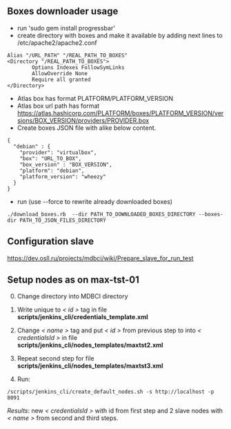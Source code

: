 ## Boxes downloader usage

* run 'sudo gem install progressbar'
* create directory with boxes and make it available by adding next lines to /etc/apache2/apache2.conf
```
Alias "/URL_PATH" "/REAL_PATH_TO_BOXES"
<Directory "/REAL_PATH_TO_BOXES">
        Options Indexes FollowSymLinks
        AllowOverride None
        Require all granted
</Directory>
```
* Atlas box has format PLATFORM/PLATFORM_VERSION
* Atlas box url path has format https://atlas.hashicorp.com/PLATFORM/boxes/PLATFORM_VERSION/versions/BOX_VERSION/providers/PROVIDER.box
* Сreate boxes JSON file with alike below content.
```
{
  "debian" : {
    "provider": "virtualbox",
    "box": "URL_TO_BOX", 
    "box_version" : "BOX_VERSION",
    "platform": "debian",
    "platform_version": "wheezy"
  }
}
```
* run (use --force to rewrite already downloaded boxes)
```
./download_boxes.rb  --dir PATH_TO_DOWNLOADED_BOXES_DIRECTORY --boxes-dir PATH_TO_JSON_FILES_DIRECTORY
```

## Configuration slave
https://dev.osll.ru/projects/mdbci/wiki/Prepare_slave_for_run_test

## Setup nodes as on max-tst-01
0) Change directory into MDBCI directory

1) Write unique to _< id >_ tag in file **scripts/jenkins_cli/credentials_template.xml**

2) Change _< name >_ tag and put _< id >_ from previous step to into _< credentialsId >_ in file **scripts/jenkins_cli/nodes_templates/maxtst2.xml**

3) Repeat second step for file **scripts/jenkins_cli/nodes_templates/maxtst3.xml**

4) Run:
```
/scripts/jenkins_cli/create_default_nodes.sh -s http://localhost -p 8091
```
_Results_: new _< credentialsId >_ with id from first step and 2 slave nodes with _< name >_ from second and third steps.
